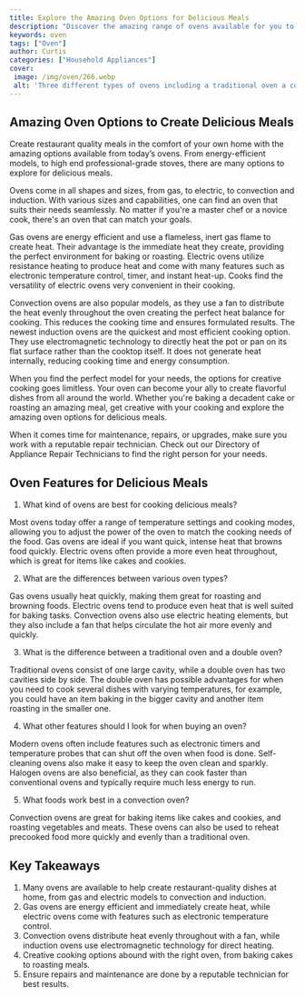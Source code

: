 ```yaml
---
title: Explore the Amazing Oven Options for Delicious Meals
description: "Discover the amazing range of ovens available for you to create outstanding culinary creations From traditional gas models to modern digital ovens find the perfect choice for your next meal Let your taste buds explore and tantalize with incredible meals made with the best ovens"
keywords: oven
tags: ["Oven"]
author: Curtis
categories: ["Household Appliances"]
cover: 
 image: /img/oven/266.webp
 alt: 'Three different types of ovens including a traditional oven a convection oven and a microwave oven'
---
```

## Amazing Oven Options to Create Delicious Meals

Create restaurant quality meals in the comfort of your own home with the amazing options available from today’s ovens. From energy-efficient models, to high end professional-grade stoves, there are many options to explore for delicious meals.

Ovens come in all shapes and sizes, from gas, to electric, to convection and induction. With various sizes and capabilities, one can find an oven that suits their needs seamlessly. No matter if you're a master chef or a novice cook, there's an oven that can match your goals. 

Gas ovens are energy efficient and use a flameless, inert gas flame to create heat. Their advantage is the immediate heat they create, providing the perfect environment for baking or roasting. Electric ovens utilize resistance heating to produce heat and come with many features such as electronic temperature control, timer, and instant heat-up. Cooks find the versatility of electric ovens very convenient in their cooking. 

Convection ovens are also popular models, as they use a fan to distribute the heat evenly throughout the oven creating the perfect heat balance for cooking. This reduces the cooking time and ensures formulated results. The newest induction ovens are the quickest and most efficient cooking option. They use electromagnetic technology to directly heat the pot or pan on its flat surface rather than the cooktop itself. It does not generate heat internally, reducing cooking time and energy consumption. 

When you find the perfect model for your needs, the options for creative cooking goes limitless. Your oven can become your ally to create flavorful dishes from all around the world. Whether you're baking a decadent cake or roasting an amazing meal, get creative with your cooking and explore the amazing oven options for delicious meals.

When it comes time for maintenance, repairs, or upgrades, make sure you work with a reputable repair technician. Check out our Directory of Appliance Repair Technicians to find the right person for your needs.

## Oven Features for Delicious Meals

1. What kind of ovens are best for cooking delicious meals? 

Most ovens today offer a range of temperature settings and cooking modes, allowing you to adjust the power of the oven to match the cooking needs of the food. Gas ovens are ideal if you want quick, intense heat that browns food quickly. Electric ovens often provide a more even heat throughout, which is great for items like cakes and cookies.

2. What are the differences between various oven types? 

Gas ovens usually heat quickly, making them great for roasting and browning foods. Electric ovens tend to produce even heat that is well suited for baking tasks. Convection ovens also use electric heating elements, but they also include a fan that helps circulate the hot air more evenly and quickly.

3. What is the difference between a traditional oven and a double oven? 

Traditional ovens consist of one large cavity, while a double oven has two cavities side by side. The double oven has possible advantages for when you need to cook several dishes with varying temperatures, for example, you could have an item baking in the bigger cavity and another item roasting in the smaller one.

4. What other features should I look for when buying an oven? 

Modern ovens often include features such as electronic timers and temperature probes that can shut off the oven when food is done. Self-cleaning ovens also make it easy to keep the oven clean and sparkly. Halogen ovens are also beneficial, as they can cook faster than conventional ovens and typically require much less energy to run.

5. What foods work best in a convection oven? 

Convection ovens are great for baking items like cakes and cookies, and roasting vegetables and meats. These ovens can also be used to reheat precooked food more quickly and evenly than a traditional oven.

## Key Takeaways 

1. Many ovens are available to help create restaurant-quality dishes at home, from gas and electric models to convection and induction. 
2. Gas ovens are energy efficient and immediately create heat, while electric ovens come with features such as electronic temperature control. 
3. Convection ovens distribute heat evenly throughout with a fan, while induction ovens use electromagnetic technology for direct heating. 
4. Creative cooking options abound with the right oven, from baking cakes to roasting meals. 
5. Ensure repairs and maintenance are done by a reputable technician for best results.
